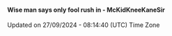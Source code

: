 #### Wise man says only fool rush in - McKidKneeKaneSir
Updated on 27/09/2024 - 08:14:40 (UTC) Time Zone
